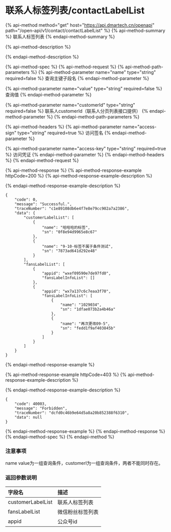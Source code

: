 # 联系人标签列表/contactLabelList





{% api-method method="get" host="https://api.dmartech.cn/openapi" path="/open-api/v1/contact/contactLabelList" %}
{% api-method-summary %}
 联系人标签列表
{% endapi-method-summary %}

{% api-method-description %}

{% endapi-method-description %}

{% api-method-spec %}
{% api-method-request %}
{% api-method-path-parameters %}
{% api-method-parameter name="name" type="string" required=false %}
查询主键子段名
{% endapi-method-parameter %}

{% api-method-parameter name="value" type="string" required=false %}
查询值
{% endapi-method-parameter %}

{% api-method-parameter name="customerId" type="string" required=false %}
联系人customerId（联系人分页列表接口提供） 
{% endapi-method-parameter %}
{% endapi-method-path-parameters %}

{% api-method-headers %}
{% api-method-parameter name="access-sign" type="string" required=true %}
访问签名
{% endapi-method-parameter %}

{% api-method-parameter name="access-key" type="string" required=true %}
访问凭证
{% endapi-method-parameter %}
{% endapi-method-headers %}
{% endapi-method-request %}

{% api-method-response %}
{% api-method-response-example httpCode=200 %}
{% api-method-response-example-description %}

{% endapi-method-response-example-description %}

```
{
    "code": 0,
    "message": "Successful.",
    "traceNumber": "c1e89108db6e4f7e8e79cc902a7a2386",
    "data": {
        "customerLabelList": [
            {
                "name": "哈哈哈的标签",
                "sn": "0f8e94d9965e8c67"
            },
            {
                "name": "9-10-标签不属于条件测试",
                "sn": "7873ad641d292e48"
            }
        ],
        "fansLabelList": [
            {
                "appid": "wxef09590e7de97fd0",
                "fansLabelInfoList": []
            },
            {
                "appid": "wx7a137c6c7eaa3f70",
                "fansLabelInfoList": [
                    {
                        "name": "1029034",
                        "sn": "1dfae073b2a4b46a"
                    },
                    {
                        "name": "再次更改09-5",
                        "sn": "fedd1f9af403845b"
                    }
                ]
            }
        ]
    }
}
```
{% endapi-method-response-example %}

{% api-method-response-example httpCode=403 %}
{% api-method-response-example-description %}

{% endapi-method-response-example-description %}

```
{
    "code": 40003,
    "message": "Forbidden",
    "traceNumber": "dcfd0c46b9e64d5a8a20b852388f6310",
    "data": null
}
```
{% endapi-method-response-example %}
{% endapi-method-response %}
{% endapi-method-spec %}
{% endapi-method %}

### 注意事项

name  value为一组查询条件，customerI为一组查询条件，两者不能同时存在。

### 返回参数说明 <a id="fan-hui-can-shu-shuo-ming"></a>

| 字段名 | 描述 |
| :--- | :--- |
| customerLabelList | 联系人标签列表 |
| fansLabelList | 微信粉丝标签列表 |
| appid | 公众号id |

